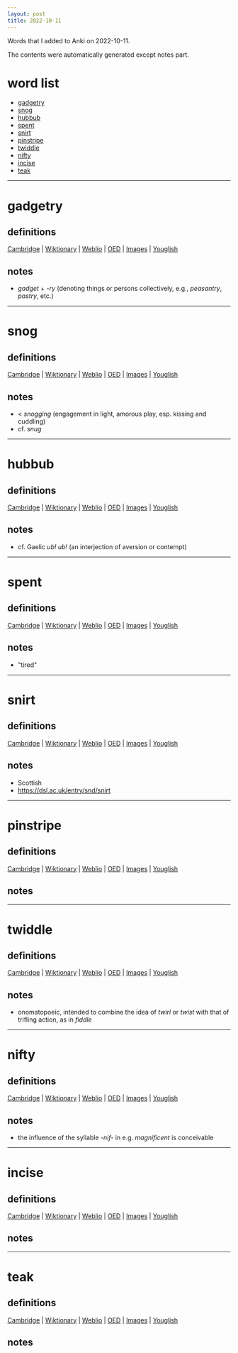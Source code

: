 ```yaml
---
layout: post
title: 2022-10-11
---
```


Words that I added to Anki on 2022-10-11.

The contents were automatically generated except notes part.
# word list
- [gadgetry](#gadgetry)
- [snog](#snog)
- [hubbub](#hubbub)
- [spent](#spent)
- [snirt](#snirt)
- [pinstripe](#pinstripe)
- [twiddle](#twiddle)
- [nifty](#nifty)
- [incise](#incise)
- [teak](#teak)

---

# gadgetry
## definitions
[Cambridge](https://dictionary.cambridge.org/us/dictionary/english/gadgetry)
|
[Wiktionary](https://en.wiktionary.org/wiki/gadgetry#English)
|
[Weblio](https://ejje.weblio.jp/content_find?query=gadgetry&searchType=exact)
|
[OED](https://www.oed.com/search?q=gadgetry)
|
[Images](https://www.google.com/search?tbm=isch&q=gadgetry)
|
[Youglish](https://youglish.com/pronounce/gadgetry/english/us)

## notes
- *gadget* + *-ry* (denoting things or persons collectively, e.g., *peasantry*, *pastry*, etc.)

---

# snog
## definitions
[Cambridge](https://dictionary.cambridge.org/us/dictionary/english/snog)
|
[Wiktionary](https://en.wiktionary.org/wiki/snog#English)
|
[Weblio](https://ejje.weblio.jp/content_find?query=snog&searchType=exact)
|
[OED](https://www.oed.com/search?q=snog)
|
[Images](https://www.google.com/search?tbm=isch&q=snog)
|
[Youglish](https://youglish.com/pronounce/snog/english/us)

## notes
- &lt; *snogging* (engagement in light, amorous play, esp. kissing and cuddling)
- cf. *snug*

---

# hubbub
## definitions
[Cambridge](https://dictionary.cambridge.org/us/dictionary/english/hubbub)
|
[Wiktionary](https://en.wiktionary.org/wiki/hubbub#English)
|
[Weblio](https://ejje.weblio.jp/content_find?query=hubbub&searchType=exact)
|
[OED](https://www.oed.com/search?q=hubbub)
|
[Images](https://www.google.com/search?tbm=isch&q=hubbub)
|
[Youglish](https://youglish.com/pronounce/hubbub/english/us)

## notes
- cf. Gaelic *ub! ub!* (an interjection of aversion or contempt)

---

# spent
## definitions
[Cambridge](https://dictionary.cambridge.org/us/dictionary/english/spent)
|
[Wiktionary](https://en.wiktionary.org/wiki/spent#English)
|
[Weblio](https://ejje.weblio.jp/content_find?query=spent&searchType=exact)
|
[OED](https://www.oed.com/search?q=spent)
|
[Images](https://www.google.com/search?tbm=isch&q=spent)
|
[Youglish](https://youglish.com/pronounce/spent/english/us)

## notes
- "tired"

---

# snirt
## definitions
[Cambridge](https://dictionary.cambridge.org/us/dictionary/english/snirt)
|
[Wiktionary](https://en.wiktionary.org/wiki/snirt#English)
|
[Weblio](https://ejje.weblio.jp/content_find?query=snirt&searchType=exact)
|
[OED](https://www.oed.com/search?q=snirt)
|
[Images](https://www.google.com/search?tbm=isch&q=snirt)
|
[Youglish](https://youglish.com/pronounce/snirt/english/us)

## notes
- Scottish
- <https://dsl.ac.uk/entry/snd/snirt>

---

# pinstripe
## definitions
[Cambridge](https://dictionary.cambridge.org/us/dictionary/english/pinstripe)
|
[Wiktionary](https://en.wiktionary.org/wiki/pinstripe#English)
|
[Weblio](https://ejje.weblio.jp/content_find?query=pinstripe&searchType=exact)
|
[OED](https://www.oed.com/search?q=pinstripe)
|
[Images](https://www.google.com/search?tbm=isch&q=pinstripe)
|
[Youglish](https://youglish.com/pronounce/pinstripe/english/us)

## notes

---

# twiddle
## definitions
[Cambridge](https://dictionary.cambridge.org/us/dictionary/english/twiddle)
|
[Wiktionary](https://en.wiktionary.org/wiki/twiddle#English)
|
[Weblio](https://ejje.weblio.jp/content_find?query=twiddle&searchType=exact)
|
[OED](https://www.oed.com/search?q=twiddle)
|
[Images](https://www.google.com/search?tbm=isch&q=twiddle)
|
[Youglish](https://youglish.com/pronounce/twiddle/english/us)

## notes
- onomatopoeic, intended to combine the idea of *twirl* or *twist* with that of trifling action, as in *fiddle*

---

# nifty
## definitions
[Cambridge](https://dictionary.cambridge.org/us/dictionary/english/nifty)
|
[Wiktionary](https://en.wiktionary.org/wiki/nifty#English)
|
[Weblio](https://ejje.weblio.jp/content_find?query=nifty&searchType=exact)
|
[OED](https://www.oed.com/search?q=nifty)
|
[Images](https://www.google.com/search?tbm=isch&q=nifty)
|
[Youglish](https://youglish.com/pronounce/nifty/english/us)

## notes
- the influence of the syllable *-nif-* in e.g. *magnificent* is conceivable

---

# incise
## definitions
[Cambridge](https://dictionary.cambridge.org/us/dictionary/english/incise)
|
[Wiktionary](https://en.wiktionary.org/wiki/incise#English)
|
[Weblio](https://ejje.weblio.jp/content_find?query=incise&searchType=exact)
|
[OED](https://www.oed.com/search?q=incise)
|
[Images](https://www.google.com/search?tbm=isch&q=incise)
|
[Youglish](https://youglish.com/pronounce/incise/english/us)

## notes

---

# teak
## definitions
[Cambridge](https://dictionary.cambridge.org/us/dictionary/english/teak)
|
[Wiktionary](https://en.wiktionary.org/wiki/teak#English)
|
[Weblio](https://ejje.weblio.jp/content_find?query=teak&searchType=exact)
|
[OED](https://www.oed.com/search?q=teak)
|
[Images](https://www.google.com/search?tbm=isch&q=teak)
|
[Youglish](https://youglish.com/pronounce/teak/english/us)

## notes

